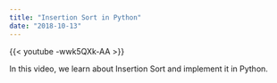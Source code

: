 ```yaml
---
title: "Insertion Sort in Python"
date: "2018-10-13"
---
```


{{< youtube -wwk5QXk-AA >}}

In this video, we learn about Insertion Sort and implement it in Python.